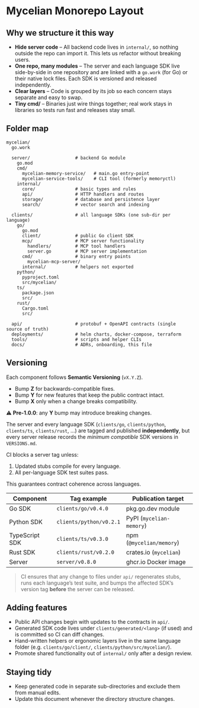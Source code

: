 # Mycelian Monorepo Layout

## Why we structure it this way

- **Hide server code** – All backend code lives in `internal/`, so nothing outside the repo can import it. This lets us refactor without breaking users.
- **One repo, many modules** – The server and each language SDK live side-by-side in one repository and are linked with a `go.work` (for Go) or their native lock files.  Each SDK is versioned and released independently.
- **Clear layers** – Code is grouped by its job so each concern stays separate and easy to swap.
- **Tiny cmd/** – Binaries just wire things together; real work stays in libraries so tests run fast and releases stay small.

## Folder map

```text
mycelian/
  go.work

  server/                 # backend Go module
    go.mod
    cmd/
      mycelian-memory-service/   # main.go entry-point
      mycelian-service-tools/    # CLI tool (formerly memoryctl)
    internal/
      core/               # basic types and rules
      api/                # HTTP handlers and routes
      storage/            # database and persistence layer
      search/             # vector search and indexing

  clients/                # all language SDKs (one sub-dir per language)
    go/
      go.mod
      client/             # public Go client SDK
      mcp/                # MCP server functionality
        handlers/         # MCP tool handlers
        server.go         # MCP server implementation
      cmd/                # binary entry points
        mycelian-mcp-server/
      internal/           # helpers not exported
    python/
      pyproject.toml
      src/mycelian/
    ts/
      package.json
      src/
    rust/
      Cargo.toml
      src/

  api/                    # protobuf + OpenAPI contracts (single source of truth)
  deployments/            # helm charts, docker-compose, terraform
  tools/                  # scripts and helper CLIs
  docs/                   # ADRs, onboarding, this file
```

## Versioning

Each component follows **Semantic Versioning** (`vX.Y.Z`).
- Bump **Z** for backwards-compatible fixes.
- Bump **Y** for new features that keep the public contract intact.
- Bump **X** only when a change breaks compatibility.

⚠️ **Pre-1.0.0**: any **Y** bump may introduce breaking changes.

The server and every language SDK (`clients/go`, `clients/python`, `clients/ts`, `clients/rust`, …) are tagged and published **independently**, but every server release records the _minimum compatible_ SDK versions in `VERSIONS.md`.

CI blocks a server tag unless:
1. Updated stubs compile for every language.
2. All per-language SDK test suites pass.

This guarantees contract coherence across languages.

| Component                | Tag example            | Publication target        |
|--------------------------|------------------------|---------------------------|
| Go SDK                   | `clients/go/v0.4.0`    | pkg.go.dev module         |
| Python SDK               | `clients/python/v0.2.1`| PyPI (`mycelian-memory`)  |
| TypeScript SDK           | `clients/ts/v0.3.0`    | npm (`@mycelian/memory`)  |
| Rust SDK                 | `clients/rust/v0.2.0`  | crates.io (`mycelian`)    |
| Server                   | `server/v0.8.0`        | ghcr.io Docker image      |

> CI ensures that any change to files under `api/` regenerates stubs, runs each language’s test suite, and bumps the affected SDK’s version tag **before** the server can be released.

## Adding features

- Public API changes begin with updates to the contracts in `api/`.
- Generated SDK code lives under `clients/generated/<lang>` (if used) and is committed so CI can diff changes.
- Hand-written helpers or ergonomic layers live in the same language folder (e.g. `clients/go/client/`, `clients/python/src/mycelian/`).
- Promote shared functionality out of `internal/` only after a design review.

## Staying tidy

- Keep generated code in separate sub-directories and exclude them from manual edits.
- Update this document whenever the directory structure changes.